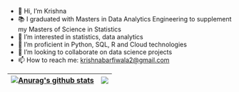 - 👋 Hi, I’m Krishna
- 📚 I graduated with Masters in Data Analytics Engineering to supplement my Masters of Science in Statistics
- 👀 I’m interested in statistics, data analytics
- 🌱 I’m proficient in Python, SQL, R and Cloud technologies 
- 💞️ I’m looking to collaborate on data science projects
- 📫 How to reach me: krishnabarfiwala2@gmail.com 

<!---
krishnabx/krishnabx is a ✨ special ✨ repository because its `README.md` (this file) appears on your GitHub profile.
You can click the Preview link to take a look at your changes.
--->

| <a href="https://github.com/anuraghazra/github-readme-stats"><img align="center" src="https://github-readme-stats.vercel.app/api?username=souvikdinda&show_icons=true&include_all_commits=true&theme=buefy&hide_border=true&private_count=true" alt="Anurag's github stats" /></a> | <a href="https://github.com/anuraghazra/github-readme-stats"><img align="center" src="https://github-readme-stats.vercel.app/api/top-langs/?username=souvikdinda&layout=compact&theme=buefy&hide_border=true" /></a> |
| ------------- | ------------- |

